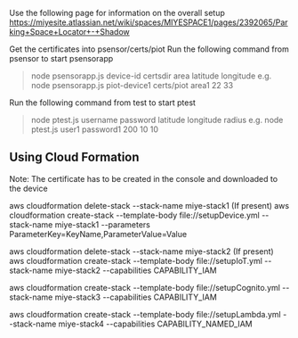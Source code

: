 
Use the following page for information on the overall setup
https://miyesite.atlassian.net/wiki/spaces/MIYESPACE1/pages/2392065/Parking+Space+Locator+-+Shadow

Get the certificates into psensor/certs/piot
Run the following command from psensor to start psensorapp
> node psensorapp.js device-id certsdir area latitude longitude
e.g. node psensorapp.js piot-device1 certs/piot area1 22 33

Run the following command from test to start ptest
> node ptest.js username password latitude longitude radius
e.g. node ptest.js user1 password1 200 10 10

Using Cloud Formation
---------------------
Note: The certificate has to be created in the console and downloaded to the device

aws cloudformation delete-stack --stack-name miye-stack1 (If present)
aws cloudformation create-stack --template-body file://setupDevice.yml --stack-name miye-stack1 --parameters ParameterKey=KeyName,ParameterValue=Value


aws cloudformation delete-stack --stack-name miye-stack2 (If present)
aws cloudformation create-stack --template-body file://setupIoT.yml --stack-name miye-stack2 --capabilities CAPABILITY_IAM

aws cloudformation create-stack --template-body file://setupCognito.yml --stack-name miye-stack3 --capabilities CAPABILITY_IAM

aws cloudformation create-stack --template-body file://setupLambda.yml --stack-name miye-stack4 --capabilities CAPABILITY_NAMED_IAM